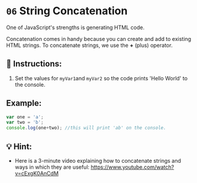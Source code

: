 # `06` String Concatenation

One of JavaScript's strengths is generating HTML code. 

Concatenation comes in handy because you can create and add to existing HTML strings. To concatenate strings, we use the **+** (plus) operator. 

## 📝  Instructions:

1. Set the values for `myVar1`and `myVar2` so the code prints 'Hello World' to the console.

## Example:

```js
var one = 'a';
var two = 'b';
console.log(one+two); //this will print 'ab' on the console.
```

## 💡 Hint:

+ Here is a 3-minute video explaining how to concatenate strings and ways in which they are useful: https://www.youtube.com/watch?v=cExgK0AnCdM
